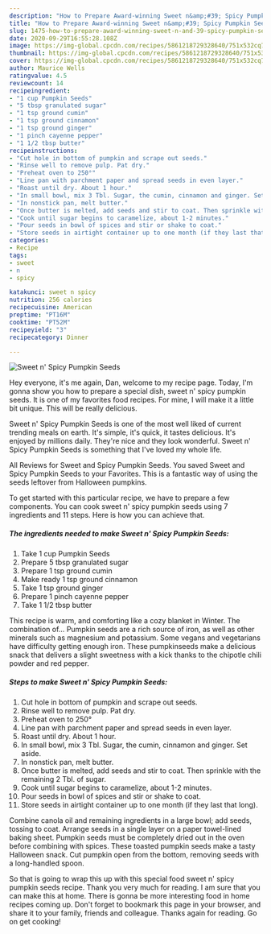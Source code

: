 ```yaml
---
description: "How to Prepare Award-winning Sweet n&amp;#39; Spicy Pumpkin Seeds"
title: "How to Prepare Award-winning Sweet n&amp;#39; Spicy Pumpkin Seeds"
slug: 1475-how-to-prepare-award-winning-sweet-n-and-39-spicy-pumpkin-seeds
date: 2020-09-29T16:55:28.108Z
image: https://img-global.cpcdn.com/recipes/5861218729328640/751x532cq70/sweet-n-spicy-pumpkin-seeds-recipe-main-photo.jpg
thumbnail: https://img-global.cpcdn.com/recipes/5861218729328640/751x532cq70/sweet-n-spicy-pumpkin-seeds-recipe-main-photo.jpg
cover: https://img-global.cpcdn.com/recipes/5861218729328640/751x532cq70/sweet-n-spicy-pumpkin-seeds-recipe-main-photo.jpg
author: Maurice Wells
ratingvalue: 4.5
reviewcount: 14
recipeingredient:
- "1 cup Pumpkin Seeds"
- "5 tbsp granulated sugar"
- "1 tsp ground cumin"
- "1 tsp ground cinnamon"
- "1 tsp ground ginger"
- "1 pinch cayenne pepper"
- "1 1/2 tbsp butter"
recipeinstructions:
- "Cut hole in bottom of pumpkin and scrape out seeds."
- "Rinse well to remove pulp. Pat dry."
- "Preheat oven to 250°"
- "Line pan with parchment paper and spread seeds in even layer."
- "Roast until dry. About 1 hour."
- "In small bowl, mix 3 Tbl. Sugar, the cumin, cinnamon and ginger. Set aside."
- "In nonstick pan, melt butter."
- "Once butter is melted, add seeds and stir to coat. Then sprinkle with the remaining 2 Tbl. of sugar."
- "Cook until sugar begins to caramelize, about 1-2 minutes."
- "Pour seeds in bowl of spices and stir or shake to coat."
- "Store seeds in airtight container up to one month (if they last that long)."
categories:
- Recipe
tags:
- sweet
- n
- spicy

katakunci: sweet n spicy 
nutrition: 256 calories
recipecuisine: American
preptime: "PT16M"
cooktime: "PT52M"
recipeyield: "3"
recipecategory: Dinner

---
```



![Sweet n&#39; Spicy Pumpkin Seeds](https://img-global.cpcdn.com/recipes/5861218729328640/751x532cq70/sweet-n-spicy-pumpkin-seeds-recipe-main-photo.jpg)

Hey everyone, it's me again, Dan, welcome to my recipe page. Today, I'm gonna show you how to prepare a special dish, sweet n&#39; spicy pumpkin seeds. It is one of my favorites food recipes. For mine, I will make it a little bit unique. This will be really delicious.

Sweet n&#39; Spicy Pumpkin Seeds is one of the most well liked of current trending meals on earth. It's simple, it's quick, it tastes delicious. It's enjoyed by millions daily. They're nice and they look wonderful. Sweet n&#39; Spicy Pumpkin Seeds is something that I've loved my whole life.

All Reviews for Sweet and Spicy Pumpkin Seeds. You saved Sweet and Spicy Pumpkin Seeds to your Favorites. This is a fantastic way of using the seeds leftover from Halloween pumpkins.


To get started with this particular recipe, we have to prepare a few components. You can cook sweet n&#39; spicy pumpkin seeds using 7 ingredients and 11 steps. Here is how you can achieve that.

<!--inarticleads1-->

##### The ingredients needed to make Sweet n&#39; Spicy Pumpkin Seeds:

1. Take 1 cup Pumpkin Seeds
1. Prepare 5 tbsp granulated sugar
1. Prepare 1 tsp ground cumin
1. Make ready 1 tsp ground cinnamon
1. Take 1 tsp ground ginger
1. Prepare 1 pinch cayenne pepper
1. Take 1 1/2 tbsp butter


This recipe is warm, and comforting like a cozy blanket in Winter. The combination of… Pumpkin seeds are a rich source of iron, as well as other minerals such as magnesium and potassium. Some vegans and vegetarians have difficulty getting enough iron. These pumpkinseeds make a delicious snack that delivers a slight sweetness with a kick thanks to the chipotle chili powder and red pepper. 

<!--inarticleads2-->

##### Steps to make Sweet n&#39; Spicy Pumpkin Seeds:

1. Cut hole in bottom of pumpkin and scrape out seeds.
1. Rinse well to remove pulp. Pat dry.
1. Preheat oven to 250°
1. Line pan with parchment paper and spread seeds in even layer.
1. Roast until dry. About 1 hour.
1. In small bowl, mix 3 Tbl. Sugar, the cumin, cinnamon and ginger. Set aside.
1. In nonstick pan, melt butter.
1. Once butter is melted, add seeds and stir to coat. Then sprinkle with the remaining 2 Tbl. of sugar.
1. Cook until sugar begins to caramelize, about 1-2 minutes.
1. Pour seeds in bowl of spices and stir or shake to coat.
1. Store seeds in airtight container up to one month (if they last that long).


Combine canola oil and remaining ingredients in a large bowl; add seeds, tossing to coat. Arrange seeds in a single layer on a paper towel-lined baking sheet. Pumpkin seeds must be completely dried out in the oven before combining with spices. These toasted pumpkin seeds make a tasty Halloween snack. Cut pumpkin open from the bottom, removing seeds with a long-handled spoon. 

So that is going to wrap this up with this special food sweet n&#39; spicy pumpkin seeds recipe. Thank you very much for reading. I am sure that you can make this at home. There is gonna be more interesting food in home recipes coming up. Don't forget to bookmark this page in your browser, and share it to your family, friends and colleague. Thanks again for reading. Go on get cooking!
